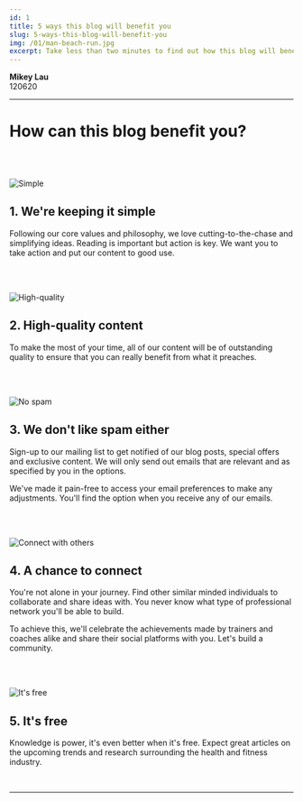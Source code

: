 ```yaml
---
id: 1
title: 5 ways this blog will benefit you
slug: 5-ways-this-blog-will-benefit-you
img: /01/man-beach-run.jpg
excerpt: Take less than two minutes to find out how this blog will benefit you greatly.
---
```


**Mikey Lau**  
120620

---

# How can this blog benefit you?

<br><br>

![Simple](/blog-img/01/tick.svg)

## 1. We're keeping it simple

Following our core values and philosophy, we love cutting-to-the-chase and simplifying ideas. Reading is important but action is key. We want you to take action and put our content to good use.

<br><br>

![High-quality](/blog-img/01/quality.svg)

## 2. High-quality content

To make the most of your time, all of our content will be of outstanding quality to ensure that you can really benefit from what it preaches.

<br><br>

![No spam](/blog-img/01/spam.svg)

## 3. We don't like spam either

Sign-up to our mailing list to get notified of our blog posts, special offers and exclusive content. We will only send out emails that are relevant and as specified by you in the options.

We've made it pain-free to access your email preferences to make any adjustments. You'll find the option when you receive any of our emails.

<br><br>

![Connect with others](/blog-img/01/connect.svg)

## 4. A chance to connect

You're not alone in your journey. Find other similar minded individuals to collaborate and share ideas with. You never know what type of professional network you'll be able to build.  

To achieve this, we'll celebrate the achievements made by trainers and coaches alike and share their social platforms with you. Let's build a community.

<br><br>

![It's free](/blog-img/01/like.svg)

## 5. It's free

Knowledge is power, it's even better when it's free. Expect great articles on the upcoming trends and research surrounding the health and fitness industry.

<br>

---
